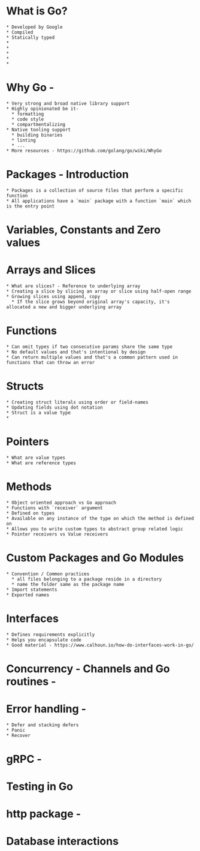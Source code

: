 # What is Go?
    * Developed by Google
    * Compiled
    * Statically typed
    * 
    * 
    * 
    * 
    * 
# Why Go - <DIG DEEP>
    * Very strong and broad native library support
    * Highly opinionated be it-
      * formatting
      * code style
      * compartmentalizing
    * Native tooling support
      * building binaries
      * linting
      * ...
    * More resources - https://github.com/golang/go/wiki/WhyGo
# Packages - Introduction
    * Packages is a collection of source files that perform a specific function
    * All applications have a `main` package with a function `main` which is the entry point
# Variables, Constants and Zero values
# Arrays and Slices
    * What are slices? - Reference to underlying array
    * Creating a slice by slicing an array or slice using half-open range
    * Growing slices using append, copy
      * If the slice grows beyond original array's capacity, it's allocated a new and bigger underlying array
# Functions
    * Can omit types if two consecutive params share the same type
    * No default values and that's intentional by design
    * Can return multiple values and that's a common pattern used in functions that can throw an error
# Structs
    * Creating struct literals using order or field-names
    * Updating fields using dot notation
    * Struct is a value type
    * 
# Pointers
    * What are value types
    * What are reference types
# Methods
    * Object oriented approach vs Go approach
    * Functions with `receiver` argument
    * Defined on types
    * Available on any instance of the type on which the method is defined on
    * Allows you to write custom types to abstract group related logic
    * Pointer receivers vs Value receivers
# Custom Packages and Go Modules
    * Convention / Common practices
      * all files belonging to a package reside in a directory
      * name the folder same as the package name
    * Import statements
    * Exported names
# Interfaces
    * Defines requirements explicitly
    * Helps you encapsulate code
    * Good material - https://www.calhoun.io/how-do-interfaces-work-in-go/
# Concurrency - Channels and Go routines - <DIG DEEP>
# Error handling - <DIG DEEP>
    * Defer and stacking defers
    * Panic
    * Recover
# gRPC - <DIG DEEP>
# Testing in Go
# http package - <DIG DEEP>
# Database interactions